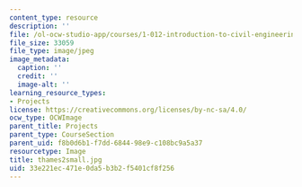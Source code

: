 ```yaml
---
content_type: resource
description: ''
file: /ol-ocw-studio-app/courses/1-012-introduction-to-civil-engineering-design-spring-2002/33e221ec471e0da5b3b2f5401cf8f256_thames2small.jpg
file_size: 33059
file_type: image/jpeg
image_metadata:
  caption: ''
  credit: ''
  image-alt: ''
learning_resource_types:
- Projects
license: https://creativecommons.org/licenses/by-nc-sa/4.0/
ocw_type: OCWImage
parent_title: Projects
parent_type: CourseSection
parent_uid: f8b0d6b1-f7dd-6844-98e9-c108bc9a5a37
resourcetype: Image
title: thames2small.jpg
uid: 33e221ec-471e-0da5-b3b2-f5401cf8f256
---
```

